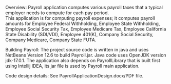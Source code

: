 
Overview:
Payroll application computes various payroll taxes that a typical employer needs to compute for each pay period.  
This application is for computing payroll expenses; it computes payroll amounts for Employee Federal Withholding, Employee State Withholding, Employee Social Security Tax, Employee Medicare Tax, Employee California State Disability (SDI/VDI), Employee 401(K), Company Social Security, Company Medicare, Company State FUTA.  

Building Payroll:
The project source code is written in java and uses NetBeans Version 12.6 to build Payroll.jar.  Java code uses OpenJDK version jdk-17.0.1.  The application also depends on PayrollLibrary that is built first using Intellij IDEA, its jar file is used by Payroll main application.

Code design details:
See PayrollApplicationDesign.docx/PDF file.
